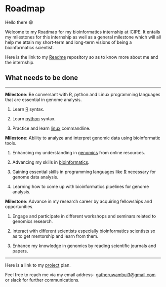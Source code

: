 # Roadmap

Hello there :smiley:
 
Welcome to my Roadmap for my bioinformatics internship at ICIPE. It entails my milestones for this internship as well as a general milestone which will all help me attain my short-term and long-term visions of being a bioinformatics scientist.

Here is the link to my [Readme](https://github.com/Gatheru-rose/rose_bioinformatics_intern/blob/main/README.md) repository so as to know more about me and the internship.

## **What needs to be done**

---
**Milestone:**  Be conversant with R, python and Linux programming languages that are essential in genome analysis.
 
  1. Learn [R](http://swcarpentry.github.io/r-novice-gapminder/) syntax.
 
  2. Learn [python](https://github.com/kipkurui/Python4Bioinformatics2019) syntax.
 
  3. Practice and learn [linux](http://swcarpentry.github.io/shell-novice/) commandline.
 
 **Milestone:** Ability to analyze and interpret genomic data using bioinformatic tools.
  
  1. Enhancing my understanding in [genomics](https://datacarpentry.org/genomics-workshop/) from online resources.
  
  2. Advancing my skills in [bioinformatics](https://training.h3abionet.org/IBT_2017/).
  
  3. Gaining essential skills in programming languages like [R](https://datacarpentry.org/genomics-r-intro/) necessary for genome data analysis.
  
  4. Learning how to come up with bioinformatics pipelines for genome analysis.
 
 **Milestone:** Advance in my research career by acquiring fellowships and opportunities.
  
  1. Engage and participate in different workshops and seminars related to genomics research.
  
  2. Interact with different scientists especially bioinformatics scientists so as to get mentorship and learn from them.
  
  3. Enhance my knowledge in genomics by reading scientific journals and papers.
---

Here is a link to my [project](https://github.com/Gatheru-rose/rose_bioinformatics_intern/projects/1) plan.

Feel free to reach me via my email address- gatheruwambui3@gmail.com or slack for further communications.


